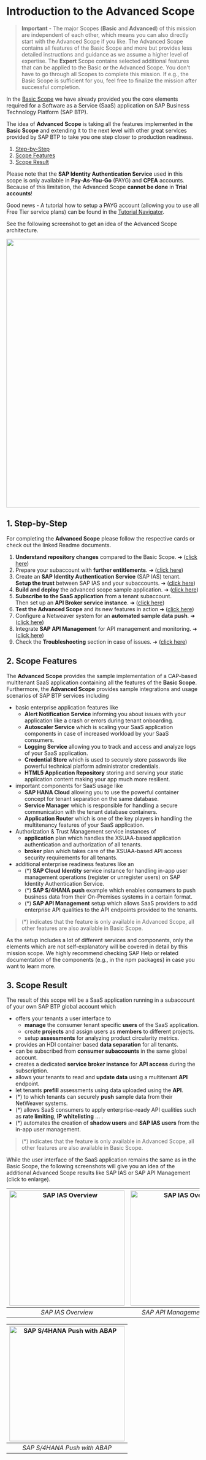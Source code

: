 # Introduction to the Advanced Scope

> **Important** - The major Scopes (**Basic** and **Advanced**) of this mission are independent of each other, which means you can also directly start with the Advanced Scope if you like. The Advanced Scope contains all features of the Basic Scope and more but provides less detailed instructions and guidance as we assume a higher level of expertise. The **Expert** Scope contains selected additional features that can be applied to the Basic **or** the Advanced Scope. You don't have to go through all Scopes to complete this mission. If e.g., the Basic Scope is sufficient for you, feel free to finalize the mission after successful completion.  

In the [Basic Scope](../../2-basic/0-introduction-basic-scope/README.md) we have already provided you the core elements required for a Software as a Service (SaaS) application on SAP Business Technology Platform (SAP BTP). 

The idea of **Advanced Scope** is taking all the features implemented in the **Basic Scope** and extending it to the next level with other great services provided by SAP BTP to take you one step closer to production readiness.

1. [Step-by-Step](#1-Step-by-Step)
2. [Scope Features](#2-Scope-Features)
3. [Scope Result](#3-Scope-Result)


Please note that the **SAP Identity Authentication Service** used in this scope is only available in **Pay-As-You-Go** (PAYG) and **CPEA** accounts. Because of this limitation, the Advanced Scope **cannot be done** in **Trial accounts**! 

Good news - A tutorial how to setup a PAYG account (allowing you to use all Free Tier service plans) can be found in the [Tutorial Navigator](https://developers.sap.com/tutorials/btp-free-tier-account.html).

See the following screenshot to get an idea of the Advanced Scope architecture.

[<img src="./images/App_Architecture_Advanced.png" width="700"/>](./images/App_Architecture_Advanced.png?raw=true)

## 1. Step-by-Step

For completing the **Advanced Scope** please follow the respective cards or check out the linked Readme documents. 

1. **Understand repository changes** compared to the Basic Scope. ➜ ([click here](../1-understand-repo-structure/README.md))
2. Prepare your subaccount with **further entitlements**. ➜ ([click here](../2-prepare-provider-subaccount/README.md))
3. Create an **SAP Identity Authentication Service** (SAP IAS) tenant. <br>
**Setup the trust** between SAP IAS and your subaccounts. ➜ 
([click here](../3-central-user-management-ias/README.md))
4. **Build and deploy** the advanced scope sample application. ➜ ([click here](../4-build-deploy-saas-application/README.md))
5. **Subscribe to the SaaS application** from a tenant subaccount. <br>
Then set up an **API Broker service instance**. ➜ ([click here](../5-subscribe-consumer-subaccount/README.md))
6. **Test the Advanced Scope** and its new features in action ➜ ([click here](../6-test-the-application/README.md))
7. Configure a Netweaver system for an **automated sample data push**. ➜ ([click here](../7-push-data-s4hana-system/README.md))
8. Integrate **SAP API Management** for API management and monitoring. ➜ ([click here](../8-integrate-sap-api-management/README.md))
9. Check the **Troubleshooting** section in case of issues. ➜ ([click here](../9-troubleshooting/README.md))



## 2. Scope Features

The **Advanced Scope** provides the sample implementation of a CAP-based multitenant SaaS application containing all the features of the **Basic Scope**. Furthermore, the **Advanced Scope** provides sample integrations and usage scenarios of SAP BTP services including 

- basic enterprise application features like
    - **Alert Notification Service** informing you about issues with your application like a crash or errors during tenant onboarding.
    - **Autoscaler Service** which is scaling your SaaS application components in case of increased workload by your SaaS consumers.
    - **Logging Service** allowing you to track and access and analyze logs of your SaaS application.
    - **Credential Store** which is used to securely store passwords like powerful technical platform administrator credentials.
    - **HTML5 Application Repository** storing and serving your static application content making your app much more resilient.
- important components for SaaS usage like
    - **SAP HANA Cloud** allowing you to use the powerful container concept for tenant separation on the same database.
    - **Service Manager** which is responsible for handling a secure communication with the tenant database containers.
    - **Application Router** which is one of the key players in handling the multitenancy features of your SaaS application.
- Authorization & Trust Management service instances of
    - **application** plan which handles the XSUAA-based application authentication and authorization of all tenants.
    - **broker** plan which takes care of the XSUAA-based API access security requirements for all tenants.
- additional enterprise readiness features like an
    - (*) **SAP Cloud Identity** service instance for handling in-app user management operations (register or unregister users) on SAP Identity Authentication Service.
    - (*) **SAP S/4HANA push** example which enables consumers to push business data from their On-Premises systems in a certain format.
    - (*) **SAP API Management** setup which allows SaaS providers to add enterprise API qualities to the API endpoints provided to the tenants.

> (*) indicates that the feature is only available in Advanced Scope, all other features are also available in Basic Scope.

As the setup includes a lot of different services and components, only the elements which are not self-explanatory will be covered in detail by this mission scope. We highly recommend checking SAP Help or related documentation of the components (e.g., in the npm packages) in case you want to learn more. 

## 3. Scope Result

The result of this scope will be a SaaS application running in a subaccount of your own SAP BTP global account which 

- offers your tenants a user interface to
    - **manage** the consumer tenant specific **users** of the SaaS application.
    - create **projects** and assign users as **members** to different projects.
    - setup **assessments** for analyzing product circularity metrics.
- provides an HDI container based **data separation** for all tenants.
- can be subscribed from **consumer subaccounts** in the same global account.
- creates a dedicated **service broker instance** for **API access** during the subscription.
- allows your tenants to read and **update data** using a multitenant **API** endpoint.
- let tenants **prefill** assessments using data uploaded using the **API**.
- (*) to which tenants can securely **push** sample data from their NetWeaver systems.
- (*) allows SaaS consumers to apply enterprise-ready API qualities such as **rate limiting**, **IP whitelisting** ... .
- (*) automates the creation of **shadow users** and **SAP IAS users** from the in-app user management.

> (*) indicates that the feature is only available in Advanced Scope, all other features are also available in Basic Scope.

While the user interface of the SaaS application remains the same as in the Basic Scope, the following screenshots will give you an idea of the additional Advanced Scope results like SAP IAS or SAP API Management (click to enlarge).

| [<img src="./images/IAS_Overview.png" width="300" alt="SAP IAS Overview"/>](./images/IAS_Overview.png?raw=true) |  [<img src="./images/API_Decode.png" width="300" alt="SAP IAS Overview"/>](./images/API_Decode.png?raw=true)
|:----------------: | :----------------: | 
| *SAP IAS Overview* | *SAP API Management Overview* | 

| [<img src="./images/S4_Push.png" width="300" alt="SAP S/4HANA Push with ABAP"/>](./images/S4_Push.png?raw=true) |
|:----------------: | 
| *SAP S/4HANA Push with ABAP* | 